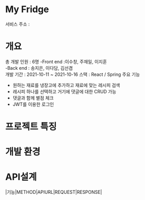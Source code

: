 My Fridge
=====================
서비스 주소 : 

개요
=====================
총 개발 인원 : 6명
-Front end :이수창, 주재일, 이지훈  
-Back end : 송지은, 이다담, 김선겸  
개발 기간 : 2021-10-11 ~ 2021-10-16
스택 : React / Spring
주요 기능  
- 원하는 재료를 냉장고에 추가하고 재료에 맞는 레시피 검색
- 레시피 하나를 선택하고 거기에 댓글에 대한 CRUD 가능
- 댓글과 함께 별점 체크
- JWT를 이용한 로그인



프로젝트 특징
=====================

개발 환경 
====================
API설계
=======================
|기능|METHOD|APIURL|REQUEST|RESPONSE|
